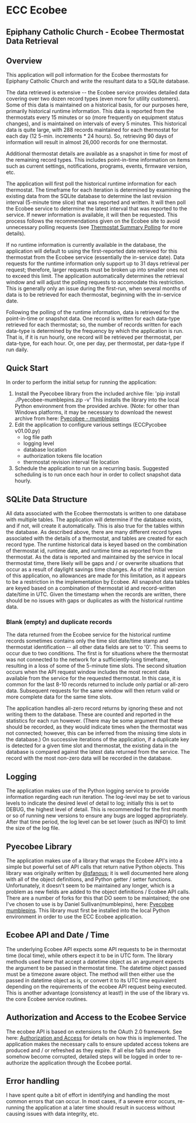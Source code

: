 # ECC Ecobee
## Epiphany Catholic Church - Ecobee Thermostat Data Retrieval

## Overview
This application will poll information for the Ecobee thermostats for Epiphany Catholic Church and write the resultant data to a SQLite database.

The data retrieved is extensive -- the Ecobee service provides detailed data covering over two dozen record types (even more for utility customers).  Some of this data is maintained on a historical basis, for our purposes here, primarily historical runtime information.  This data is reported from the thermostats every 15 minutes or so (more frequently on equipment status changes), and is maintained on intervals of every 5 minutes.  This historical data is quite large, with 288 records maintained for each thermostat for each day (12 5-min. increments * 24 hours).  So, retrieving 90 days of information will result in almost 26,000 records for one thermostat.

Additional thermostat details are available as a snapshot in time for most of the remaining record types.  This includes point-in-time information on items such as current settings, notifications, programs, events, firmware version, etc.

The application will first poll the historical runtime information for each thermostat.  The timeframe for each iteration is determined by examining the existing data from the SQLite database to determine the last revision interval (5-minute time slice) that was reported and written.  It will then poll the Ecobee service to determine the latest interval that was reported to the service.  If newer information is available, it will then be requested.  This process follows the recommendations given on the Ecobee site to avoid unnecessary polling requests (see [Thermostat Summary Polling](https://www.ecobee.com/home/developer/api/documentation/v1/operations/get-thermostat-summary.shtml) for more details).

If no runtime information is currently available in the database, the application will default to using the first-reported date retrieved for this thermostat from the Ecobee service (essentially the in-service date).  Data requests for the runtime information only support up to 31 days retrieval per request; therefore, larger requests must be broken up into smaller ones not to exceed this limit.  The application automatically determines the retrieval window and will adjust the polling requests to accomodate this restriction.  This is generally only an issue during the first-run, when several months of data is to be retrieved for each thermostat, beginning with the in-service date.

Following the polling of the runtime information, data is retrieved for the point-in-time or snapshot data.  One record is written for each data-type retrieved for each thermostat; so, the number of records written for each data-type is determined by the frequency by which the application is run.  That is, if it is run hourly, one record will be retrieved per thermostat, per data-type, for each hour.  Or, one per day, per thermostat, per data-type if run daily.
## Quick Start
In order to perform the initial setup for running the application:
1. Install the Pyecobee library from the included archive file:  'pip install ./Pyecobee-mumblepins.zip -v'
This installs the library into the local Python environment from the provided archive.  (Note:  for other than Windows platforms, it may be necessary to download the newest archive from here:  [Pyecobee - mumblepins](https://github.com/mumblepins/Pyecobee)
2. Edit the application to configure various settings (ECCPycobee v01.00.py)
   * log file path
   * logging level
   * database location
   * authorization tokens file location
   * thermostat revision interval file location
3. Schedule the application to run on a recurring basis.  Suggested scheduling is to run once each hour in order to collect snapshot data hourly.

## SQLite Data Structure
All data associated with the Ecobee thermostats is written to one database with multiple tables.  The application will determine if the database exists, and if not, will create it automatically.  This is also true for the tables within the database.  As described above, there are many different record types associated with the details of a thermostat, and tables are created for each record type.
The runtime historical data is keyed based on the combination of thermostat id, runtime date, and runtime time as reported from the thermostat.  As the data is reported and maintained by the service in local thermostat time, there likely will be gaps and / or overwrite situations that occur as a result of daylight savings time changes.  As of the initial version of this application, no allowances are made for this limitation, as it appears to be a restriction in the implementation by Ecobee.
All snapshot data tables are keyed based on a combination of thermostat id and record-written date/time in UTC.  Given the timestamp when the records are written, there should be no issues with gaps or duplicates as with the historical runtime data.
### Blank (empty) and duplicate records
The data returned from the Ecobee service for the historical runtime records sometimes contains only the time slot date/time stamp and thermostat identification -- all other data fields are set to '0'.  This seems to occur due to two conditions. The first is for situations where the thermostat was not connected to the network for a sufficiently-long timeframe, resulting in a loss of some of the 5-minute time slots.  The second situation occurs when the API request window includes the most recent data available from the service for the requested thermostat.  In this case, it is common for the last 8-10 records returned to include only partial or all-zero data.  Subsequent requests for the same window will then return valid or more complete data for the same time slots.

The application handles all-zero record returns by ignoring these and not writing them to the database.  These are counted and reported in the statistics for each run however.  (There may be some argument that these should be recorded, as they would indicate times when the thermostat was not connected; however, this can be inferred from the missing time slots in the database.)  On successive iterations of the application, if a duplicate key is detected for a given time slot and thermostat, the existing data in the database is compared against the latest data returned from the service.  The record with the most non-zero data will be recorded in the database.

## Logging
The application makes use of the Python logging service to provide information regarding each run iteration.  The log-level may be set to various levels to indicate the desired level of detail to log; initially this is set to DEBUG, the highest level of detail.  This is recommended for the first month or so of running new versions to ensure any bugs are logged appropriately.  After that time period, the log level can be set lower (such as INFO) to limit the size of the log file.

## Pyecobee Library
The application makes use of a library that wraps the Ecobee API's into a simple but powerful set of API calls that return native Python objects.  This library was originally written by [@sfanous](https://github.com/sfanous/Pyecobee);  it is well documented here along with all of the object definitions, and Python getter / setter functions.  Unfortunately, it doesn't seem to be maintained any longer, which is a problem as new fields are added to the object definitions / Ecobee API calls.  There are a number of forks for this that DO seem to be maintained; the one I've chosen to use is by Daniel Sullivan(mumblepins), here:  [Pyecobee mumblepins](https://github.com/mumblepins/Pyecobee).  This library must first be installed into the local Python environment in order to use the ECC Ecobee application.

## Ecobee API and Date / Time
The underlying Ecobee API expects some API requests to be in thermostat time (local time), while others expect it to be in UTC form.  The library methods used here that accept a datetime object as an argument expects the argument to be passed in thermostat time.  The datetime object passed must be a timezone aware object.  The method will then either use the passed in datetime object as is, or convert it to its UTC time equivalent depending on the requirements of the ecobee API request being executed.  This is another advantage (consistency at least!) in the use of the library
vs. the core Ecobee service routines.

## Authorization and Access to the Ecobee Service
The ecobee API is based on extensions to the OAuth 2.0 framework.  See here: [Authorization and Access](https://www.ecobee.com/home/developer/api/documentation/v1/auth/auth-intro.shtml) for details on how this is implemented.  The application makes the necessary calls to ensure updated access tokens are produced and / or refreshed as they expire.  If all else fails and these somehow become corrupted, detailed steps will be logged in order to re-authorize the application through the Ecobee portal.

## Error handling
I have spent quite a bit of effort in identifying and handling the most common errors that can occur.  In most cases, if a severe error occurs, re-running the application at a later time should result in success without causing issues with data integrity, etc.

